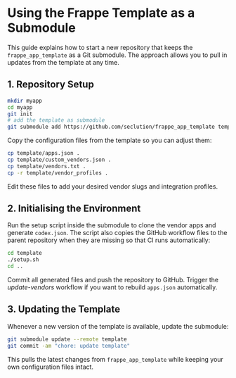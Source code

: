 # Using the Frappe Template as a Submodule

This guide explains how to start a new repository that keeps the `frappe_app_template` as a Git submodule. The approach allows you to pull in updates from the template at any time.

## 1. Repository Setup

```bash
mkdir myapp
cd myapp
git init
# add the template as submodule
git submodule add https://github.com/seclution/frappe_app_template template
```

Copy the configuration files from the template so you can adjust them:

```bash
cp template/apps.json .
cp template/custom_vendors.json .
cp template/vendors.txt .
cp -r template/vendor_profiles .
```

Edit these files to add your desired vendor slugs and integration profiles.

## 2. Initialising the Environment

Run the setup script inside the submodule to clone the vendor apps and generate `codex.json`. The script also copies the GitHub workflow files to the parent repository when they are missing so that CI runs automatically:

```bash
cd template
./setup.sh
cd ..
```

Commit all generated files and push the repository to GitHub. Trigger the *update-vendors* workflow if you want to rebuild `apps.json` automatically.

## 3. Updating the Template

Whenever a new version of the template is available, update the submodule:

```bash
git submodule update --remote template
git commit -am "chore: update template"
```

This pulls the latest changes from `frappe_app_template` while keeping your own configuration files intact.
